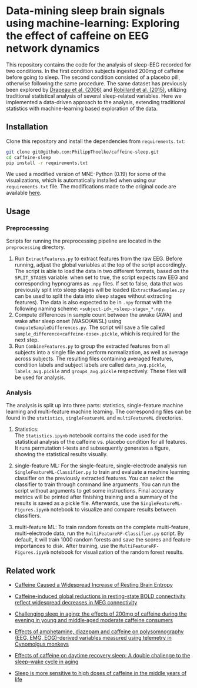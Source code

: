 # Data-mining sleep brain signals using machine-learning: Exploring the effect of caffeine on EEG network dynamics
This repository contains the code for the analysis of sleep-EEG recorded for two conditions. In the first condition subjects ingested 200mg of caffeine before going to sleep. The second condition consisted of a placebo pill, otherwise following the same procedure. The same dataset has previously been explored by [Drapeau et al. (2006)](https://doi.org/10.1111/j.1365-2869.2006.00518.x) and [Robillard et al. (2015)](https://doi.org/10.1177%2F0269881115575535), utilizing traditional statistical analysis of several sleep-related variables. Here we implemented a data-driven approach to the analysis, extending traditional statistics with machine-learning based exploration of the data.

## Installation
Clone this repository and install the dependencies from `requirements.txt`:
```bash
git clone git@github.com:PhilippThoelke/caffeine-sleep.git
cd caffeine-sleep
pip install -r requirements.txt
```
We used a modified version of MNE-Python (0.19) for some of the visualizations, which is automatically installed when using our `requirements.txt` file. The modifications made to the original code are available [here](https://github.com/PhilippThoelke/mne-python.git).

## Usage
### Preprocessing
Scripts for running the preprocessing pipeline are located in the `preprocessing` directory.
1. Run `ExtractFeatures.py` to extract features from the raw EEG. Before running, adjust the global variables at the top of the script accordingly. The script is able to load the data in two different formats, based on the `SPLIT_STAGES` variable: when set to true, the script expects raw EEG and corresponding hypnograms as `.npy` files. If set to false, data that was previously split into sleep stages will be loaded (`ExtractRawSamples.py` can be used to split the data into sleep stages without extracting features). The data is also expected to be in `.npy` format with the following naming scheme: `<subject-id>_<sleep-stage>_*.npy`.
2. Compute differences in sample count between the awake (AWA) and wake after sleep onset (WASO/AWSL) using `ComputeSampleDifferences.py`. The script will save a file called `sample_difference<caffeine-dose>.pickle`, which is required for the next step.
3. Run `CombineFeatures.py` to group the extracted features from all subjects into a single file and perform normalization, as well as average across subjects. The resulting files containing averaged features, condition labels and subject labels are called `data_avg.pickle`, `labels_avg.pickle` and `groups_avg.pickle` respectively. These files will be used for analysis.

### Analysis
The analysis is split up into three parts: statistics, single-feature machine learning and multi-feature machine learning. The corresponding files can be found in the `statistics`, `singleFeatureML` and `multiFeatureML` directories.
1. Statistics:\
The `Statistics.ipynb` notebook contains the code used for the statistical analysis of the caffeine vs. placebo condition for all features. It runs permutation t-tests and subsequently generates a figure, showing the statistical results visually.

2. single-feature ML:
For the single-feature, single-electrode analysis run `SingleFeatureML-Classifier.py` to train and evaluate a machine learning classifier on the previously extracted features. You can select the classifier to train through command line arguments. You can run the script without arguments to get some instructions. Final accuracy metrics will be printed after finishing training and a summary of the results is saved as a pickle file. Afterwards, use the `SingleFeatureML-Figures.ipynb` notebook to visualize and compare results between classifiers.

3. multi-feature ML:
To train random forests on the complete multi-feature, multi-electrode data, run the `MultiFeatureRF-Classifier.py` script. By default, it will train 1000 random forests and save the scores and feature importances to disk. After training, use the `MultiFeatureRF-Figures.ipynb` notebook for visualization of the random forest results.

## Related work
- [Caffeine Caused a Widespread Increase of Resting Brain Entropy](https://www.nature.com/articles/s41598-018-21008-6)

- [Caffeine-induced global reductions in resting-state BOLD connectivity reflect widespread decreases in MEG connectivity](https://www.frontiersin.org/articles/10.3389/fnhum.2013.00063/full)

- [Challenging sleep in aging: the effects of 200mg of caffeine during the evening in young and middle‐aged moderate caffeine consumers](https://onlinelibrary.wiley.com/doi/full/10.1111/j.1365-2869.2006.00518.x)

- [Effects of amphetamine, diazepam and caffeine on polysomnography (EEG, EMG, EOG)-derived variables measured using telemetry in Cynomolgus monkeys](https://reader.elsevier.com/reader/sd/pii/S1056871914002159?token=84C565DED7C251D79BAC82A61144C97174EA8B815C963E8E71A6BA54FC9A05544384B0932C822E41EDC09FF44C0A7419)

- [Effects of caffeine on daytime recovery sleep: A double challenge to the sleep–wake cycle in aging](https://www.sciencedirect.com/science/article/pii/S1389945709000094)

- [Sleep is more sensitive to high doses of caffeine in the middle years of life](https://journals.sagepub.com/doi/full/10.1177/0269881115575535?url_ver=Z39.88-2003&rfr_id=ori%3Arid%3Acrossref.org&rfr_dat=cr_pub%3Dpubmed)
